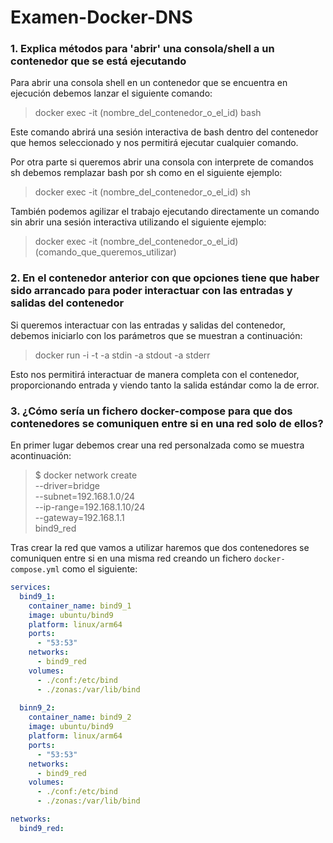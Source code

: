 # Examen-Docker-DNS
### 1. Explica métodos para 'abrir' una consola/shell a un contenedor que se está ejecutando

Para abrir una consola shell en un contenedor que se encuentra en ejecución debemos lanzar el siguiente comando:

>docker exec -it (nombre_del_contenedor_o_el_id) bash

Este comando abrirá una sesión interactiva de bash dentro del contenedor que hemos seleccionado y nos permitirá ejecutar cualquier comando.

Por otra parte si queremos abrir una consola con interprete de comandos sh debemos remplazar bash por sh como en el siguiente ejemplo:

>docker exec -it (nombre_del_contenedor_o_el_id) sh

También podemos agilizar el trabajo ejecutando directamente un comando sin abrir una sesión interactiva utilizando el siguiente ejemplo:

>docker exec -it (nombre_del_contenedor_o_el_id) (comando_que_queremos_utilizar)

### 2. En el contenedor anterior con que opciones tiene que haber sido arrancado para poder interactuar con las entradas y salidas del contenedor

Si queremos interactuar con las entradas y salidas del contenedor, debemos iniciarlo con los parámetros que se muestran a continuación:

>docker run -i -t -a stdin -a stdout -a stderr

Esto nos permitirá interactuar de manera completa con el contenedor, proporcionando entrada y viendo tanto la salida estándar como la de error.

### 3. ¿Cómo sería un fichero docker-compose para que dos contenedores se comuniquen entre si en una red solo de ellos?

En primer lugar debemos crear una red personalzada como se muestra acontinuación:

>$ docker network create \
  --driver=bridge \
  --subnet=192.168.1.0/24 \
  --ip-range=192.168.1.10/24 \
  --gateway=192.168.1.1 \
  bind9_red

Tras crear la red que vamos a utilizar haremos que dos contenedores se comuniquen entre si en una misma red creando un fichero ```docker-compose.yml``` como el siguiente:

```yml
services:
  bind9_1:
    container_name: bind9_1
    image: ubuntu/bind9
    platform: linux/arm64
    ports:
      - "53:53"
    networks:
      - bind9_red
    volumes:
      - ./conf:/etc/bind
      - ./zonas:/var/lib/bind
    
  binn9_2:
    container_name: bind9_2
    image: ubuntu/bind9
    platform: linux/arm64
    ports:
      - "53:53"
    networks:
      - bind9_red
    volumes:
      - ./conf:/etc/bind
      - ./zonas:/var/lib/bind

networks:
  bind9_red:
```
